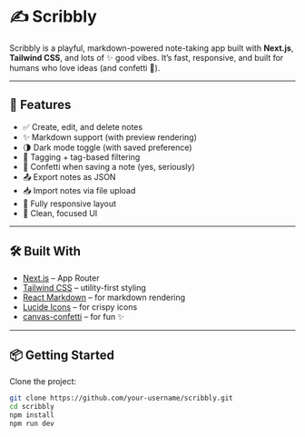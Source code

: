 # ✍️ Scribbly

Scribbly is a playful, markdown-powered note-taking app built with **Next.js**, **Tailwind CSS**, and lots of ✨ good vibes. It’s fast, responsive, and built for humans who love ideas (and confetti 🎉).

---

## 🚀 Features

- ✅ Create, edit, and delete notes
- ✨ Markdown support (with preview rendering)
- 🌗 Dark mode toggle (with saved preference)
- 🔖 Tagging + tag-based filtering
- 🎉 Confetti when saving a note (yes, seriously)
- 📤 Export notes as JSON
- 📥 Import notes via file upload
- 📱 Fully responsive layout
- 🧠 Clean, focused UI

---

## 🛠 Built With

- [Next.js](https://nextjs.org/) – App Router
- [Tailwind CSS](https://tailwindcss.com/) – utility-first styling
- [React Markdown](https://github.com/remarkjs/react-markdown) – for markdown rendering
- [Lucide Icons](https://lucide.dev/) – for crispy icons
- [canvas-confetti](https://github.com/catdad/canvas-confetti) – for fun ✨

---

## 📦 Getting Started

Clone the project:

```bash
git clone https://github.com/your-username/scribbly.git
cd scribbly
npm install
npm run dev
